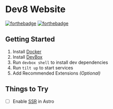 # Dev8 Website

[![forthebadge](https://forthebadge.com/images/badges/open-source.svg)](https://forthebadge.com)
[![forthebadge](https://forthebadge.com/images/badges/powered-by-black-magic.svg)](https://forthebadge.com)

## Getting Started

1. Install [Docker](https://docs.docker.com/get-docker/)
2. Install [DevBox](https://www.jetpack.io/devbox/docs/installing_devbox/)
3. Run `devbox shell` to install dev dependencies
4. Run `tilt up` to start services
5. Add Recommended Extensions _(Optional)_

## Things to Try

- [ ] Enable [SSR](https://docs.astro.build/en/guides/server-side-rendering/) in Astro
